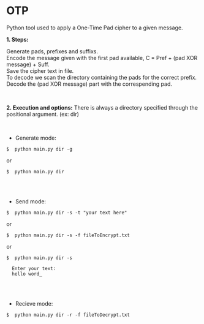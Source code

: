 # OTP
Python tool used to apply a One-Time Pad cipher to a given message.<br />


**1. Steps:**<br />

  Generate pads, prefixes and suffixs.<br />
  Encode the message given with the first pad available, C = Pref + (pad XOR message) + Suff.<br />
  Save the cipher text in file.<br />
  To decode we scan the directory containing the pads for the correct prefix.<br />
  Decode the (pad XOR message) part with the correspending pad.<br />
  
 <br/>

 **2. Execution and options:**
 There is always a directory specified through the positional argument. (ex: dir)
 
<br/>

 - Generate mode:
 
```console
$  python main.py dir -g                              
``` 
or

```console
$  python main.py dir                             
``` 



<br/><br />

- Send mode:

```console 
$  python main.py dir -s -t "your text here"                                       
```
or

```console 
$  python main.py dir -s -f fileToEncrypt.txt                                       
```
or

```console
$  python main.py dir -s                             
```  
      Enter your text:
      hello word_


<br/><br/>

- Recieve mode:

```console 
$  python main.py dir -r -f fileToDecrypt.txt                                       
```
 
 
 
  

